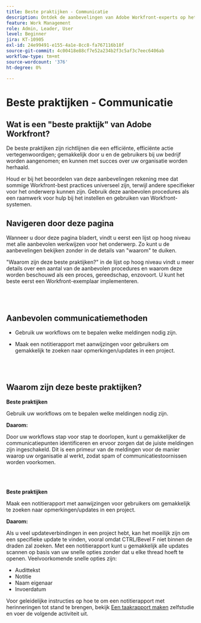 ```yaml
---
title: Beste praktijken - Communicatie
description: Ontdek de aanbevelingen van Adobe Workfront-experts op het gebied van best practices voor het instellen en beheren van communicatie-berichten in Workfront.
feature: Work Management
role: Admin, Leader, User
level: Beginner
jira: KT-10905
exl-id: 24e99491-e155-4a1e-8cc8-fa767116b18f
source-git-commit: 4c00418e88cf7e52a234b2f3c5af3c7eec6406ab
workflow-type: tm+mt
source-wordcount: '376'
ht-degree: 0%

---
```


# Beste praktijken - Communicatie

## Wat is een &quot;beste praktijk&quot; van Adobe Workfront?

De beste praktijken zijn richtlijnen die een efficiënte, efficiënte actie vertegenwoordigen; gemakkelijk door u en de gebruikers bij uw bedrijf worden aangenomen; en kunnen met succes over uw organisatie worden herhaald.

Houd er bij het beoordelen van deze aanbevelingen rekening mee dat sommige Workfront-best practices universeel zijn, terwijl andere specifieker voor het onderwerp kunnen zijn. Gebruik deze aanbevolen procedures als een raamwerk voor hulp bij het instellen en gebruiken van Workfront-systemen.

## Navigeren door deze pagina

Wanneer u door deze pagina bladert, vindt u eerst een lijst op hoog niveau met alle aanbevolen werkwijzen voor het onderwerp. Zo kunt u de aanbevelingen bekijken zonder in de details van &quot;waarom&quot; te duiken.

&quot;Waarom zijn deze beste praktijken?&quot; in de lijst op hoog niveau vindt u meer details over een aantal van de aanbevolen procedures en waarom deze worden beschouwd als een proces, gereedschap, enzovoort. U kunt het beste eerst een Workfront-exemplaar implementeren.

</br>
</br>

## Aanbevolen communicatiemethoden

* Gebruik uw workflows om te bepalen welke meldingen nodig zijn.

* Maak een notitierapport met aanwijzingen voor gebruikers om gemakkelijk te zoeken naar opmerkingen/updates in een project.

</br>
</br>

## Waarom zijn deze beste praktijken?

**Beste praktijken**

Gebruik uw workflows om te bepalen welke meldingen nodig zijn.

**Daarom:**

Door uw workflows stap voor stap te doorlopen, kunt u gemakkelijker de communicatiepunten identificeren en ervoor zorgen dat de juiste meldingen zijn ingeschakeld. Dit is een primeur van de meldingen voor de manier waarop uw organisatie al werkt, zodat spam of communicatiestoornissen worden voorkomen.

</br>
</br>


**Beste praktijken**

Maak een notitierapport met aanwijzingen voor gebruikers om gemakkelijk te zoeken naar opmerkingen/updates in een project.



**Daarom:**

Als u veel updateverbindingen in een project hebt, kan het moeilijk zijn om een specifieke update te vinden, vooral omdat CTRL/Bevel F niet binnen de draden zal zoeken. Met een notitierapport kunt u gemakkelijk alle updates scannen op basis van uw snelle opties zonder dat u elke thread hoeft te openen. Veelvoorkomende snelle opties zijn:

* Audittekst
* Notitie
* Naam eigenaar
* Invoerdatum

Voor geleidelijke instructies op hoe te om een notitierapport met herinneringen tot stand te brengen, bekijk [Een taakrapport maken](https://experienceleague.adobe.com/docs/workfront-learn/tutorials-workfront/reporting/basic-reporting/create-a-task-report.html) zelfstudie en voer de volgende activiteit uit.

